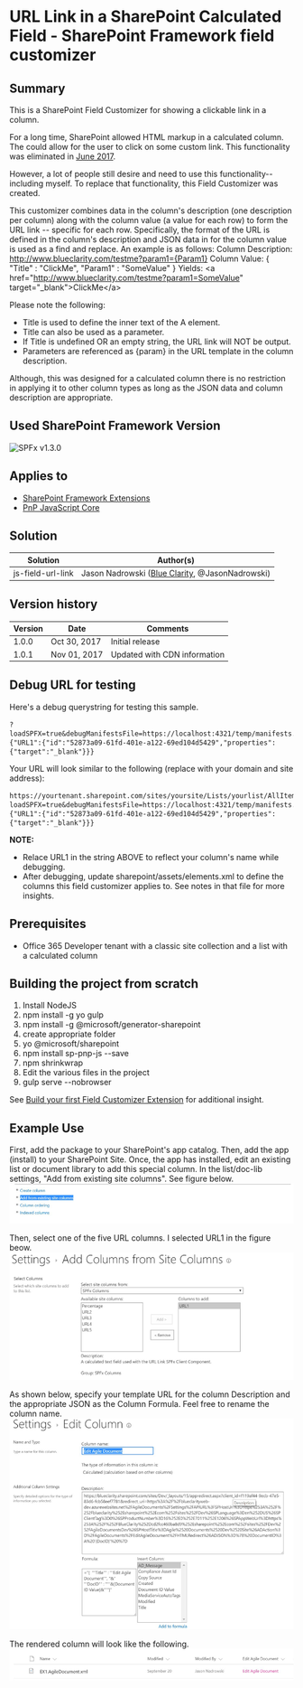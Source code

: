 # URL Link in a SharePoint Calculated Field - SharePoint Framework field customizer

## Summary
This is a SharePoint Field Customizer for showing a clickable link in a column. 

For a long time, SharePoint allowed HTML markup in a calculated column. The could allow for the user to click on some custom link. This functionality was eliminated in [June 2017](https://support.microsoft.com/en-gb/help/4032106/handling-html-markup-in-sharepoint-calculated-fields). 

However, a lot of people still desire and need to use this functionality--including myself. To replace that functionality, this Field Customizer was created. 

This customizer combines data in the column's description (one description per column) along with the column value (a value for each row) to form the URL link -- specific for each row. Specifically, the format of the URL is defined in the column's description and JSON data in for the column value is used as a find and replace. An example is as follows:
Column Description: http://www.blueclarity.com/testme?param1={Param1}
Column Value: {  "Title" : "ClickMe", "Param1" : "SomeValue" }
Yields: &lt;a href="http://www.blueclarity.com/testme?param1=SomeValue" target="_blank"&gt;ClickMe&lt;/a&gt;

Please note the following:
* Title is used to define the inner text of the A element.
* Title can also be used as a parameter.
* If Title is undefined OR an empty string, the URL link will NOT be output.
* Parameters are referenced as {param} in the URL template in the column description.

Although, this was designed for a calculated column there is no restriction in applying it to other column types as long as the JSON data and column description are appropriate.

## Used SharePoint Framework Version

![SPFx v1.3.0](https://img.shields.io/badge/SPFx-1.3.0-green.svg)


## Applies to

* [SharePoint Framework Extensions](https://dev.office.com/sharepoint/docs/spfx/extensions/overview-extensions)
* [PnP JavaScript Core](https://github.com/SharePoint/PnP-JS-Core)

## Solution

Solution|Author(s)
--------|---------
js-field-url-link|Jason Nadrowski ([Blue Clarity](https://www.blueclarity.com), @JasonNadrowski)

## Version history

Version|Date|Comments
-------|----|--------
1.0.0|Oct 30, 2017|Initial release
1.0.1|Nov 01, 2017|Updated with CDN information


## Debug URL for testing
Here's a debug querystring for testing this sample.

```
?loadSPFX=true&debugManifestsFile=https://localhost:4321/temp/manifests.js&fieldCustomizers={"URL1":{"id":"52873a09-61fd-401e-a122-69ed104d5429","properties":{"target":"_blank"}}}
```

Your URL will look similar to the following (replace with your domain and site address):
```
https://yourtenant.sharepoint.com/sites/yoursite/Lists/yourlist/AllItems.aspx?loadSPFX=true&debugManifestsFile=https://localhost:4321/temp/manifests.js&fieldCustomizers={"URL1":{"id":"52873a09-61fd-401e-a122-69ed104d5429","properties":{"target":"_blank"}}}
```

**NOTE:**
* Relace URL1 in the string ABOVE to reflect your column's name while debugging.
* After debugging, update sharepoint/assets/elements.xml to define the columns this field customizer applies to. See notes in that file for more insights.

## Prerequisites

* Office 365 Developer tenant with a classic site collection and a list with a calculated column

## Building the project from scratch
1. Install NodeJS
2. npm install -g yo gulp
3. npm install -g @microsoft/generator-sharepoint 
4. create appropriate folder
5. yo @microsoft/sharepoint
6. npm install sp-pnp-js --save
7. npm shrinkwrap
8. Edit the various files in the project
9. gulp serve --nobrowser

See [Build your first Field Customizer Extension](https://docs.microsoft.com/en-us/sharepoint/dev/spfx/extensions/get-started/building-simple-field-customizer) for additional insight.

## Example Use

First, add the package to your SharePoint's app catalog. Then, add the app (install) to your SharePoint Site. Once, the app has installed, edit an existing list or document library to add this special column. In the list/doc-lib settings, "Add from existing site columns". See figure below.
![Add Columns Part 1](readme-images/AddColumns1.png)

Then, select one of the five URL columns. I selected URL1 in the figure beow.
![Add Columns Part 2](readme-images/AddColumns2.png)

As shown below, specify your template URL for the column Description and the appropriate JSON as the Column Formula. Feel free to rename the column name.
![Edit Column](readme-images/EditColumn.png)

The rendered column will look like the following.
![Rendered List Item](readme-images/RenderedListItem.png)

